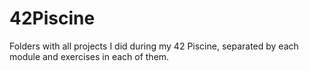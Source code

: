 # 42Piscine

Folders with all projects I did during my 42 Piscine, separated by each module and exercises in each of them.
